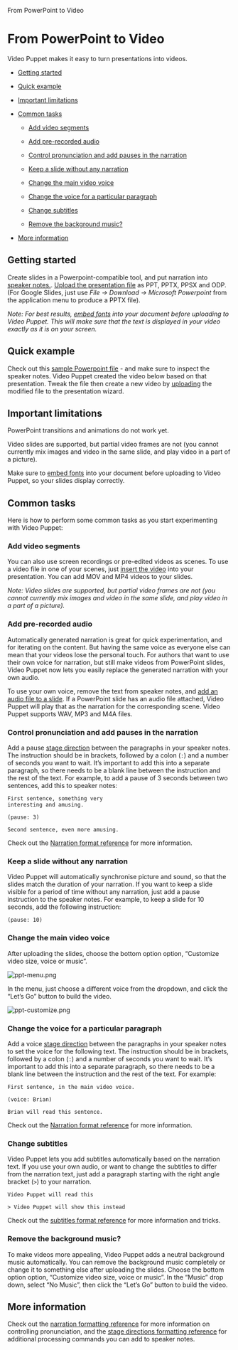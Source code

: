 From PowerPoint to Video

# From PowerPoint to Video

Video Puppet makes it easy to turn presentations into videos.

- [Getting started](https://www.videopuppet.com/docs/powerpoint/#getting-started)

- [Quick example](https://www.videopuppet.com/docs/powerpoint/#quick-example)

- [Important limitations](https://www.videopuppet.com/docs/powerpoint/#important-limitations)

- [Common tasks](https://www.videopuppet.com/docs/powerpoint/#common-tasks)

    - [Add video segments](https://www.videopuppet.com/docs/powerpoint/#add-video-segments)

    - [Add pre-recorded audio](https://www.videopuppet.com/docs/powerpoint/#add-pre-recorded-audio)

    - [Control pronunciation and add pauses in the narration](https://www.videopuppet.com/docs/powerpoint/#control-pronunciation-and-add-pauses-in-the-narration)

    - [Keep a slide without any narration](https://www.videopuppet.com/docs/powerpoint/#keep-a-slide-without-any-narration)

    - [Change the main video voice](https://www.videopuppet.com/docs/powerpoint/#change-the-main-video-voice)

    - [Change the voice for a particular paragraph](https://www.videopuppet.com/docs/powerpoint/#change-the-voice-for-a-particular-paragraph)

    - [Change subtitles](https://www.videopuppet.com/docs/powerpoint/#change-subtitles)

    - [Remove the background music?](https://www.videopuppet.com/docs/powerpoint/#remove-the-background-music)

- [More information](https://www.videopuppet.com/docs/powerpoint/#more-information)

## Getting started

Create slides in a Powerpoint-compatible tool, and put narration into [speaker notes.](https://support.office.com/en-us/article/add-speaker-notes-to-your-slides-26985155-35f5-45ba-812b-e1bd3c48928e). [Upload the presentation file](https://www.videopuppet.com/app/presentation/) as PPT, PPTX, PPSX and ODP. (For Google Slides, just use *File -> Download -> Microsoft Powerpoint* from the application menu to produce a PPTX file).

*Note: For best results, [embed fonts](https://support.office.com/en-us/article/embed-fonts-in-word-or-powerpoint-cb3982aa-ea76-4323-b008-86670f222dbc#OfficeVersion=Windows) into your document before uploading to Video Puppet. This will make sure that the text is displayed in your video exactly as it is on your screen.*

## Quick example

Check out this [sample Powerpoint file](https://www.videopuppet.com/assets/examples/demo.ppt) - and make sure to inspect the speaker notes. Video Puppet created the video below based on that presentation. Tweak the file then create a new video by [uploading](https://www.videopuppet.com/app/presentation/) the modified file to the presentation wizard.

## Important limitations

PowerPoint transitions and animations do not work yet.

Video slides are supported, but partial video frames are not (you cannot currently mix images and video in the same slide, and play video in a part of a picture).

Make sure to [embed fonts](https://support.office.com/en-us/article/embed-fonts-in-word-or-powerpoint-cb3982aa-ea76-4323-b008-86670f222dbc#OfficeVersion=Windows) into your document before uploading to Video Puppet, so your slides display correctly.

## Common tasks

Here is how to perform some common tasks as you start experimenting with Video Puppet:

### Add video segments

You can also use screen recordings or pre-edited videos as scenes. To use a video file in one of your scenes, just [insert the video](https://support.office.com/en-us/article/insert-and-play-a-video-file-from-your-computer-f3fcbd3e-5f86-4320-8aea-31bff480ed02) into your presentation. You can add MOV and MP4 videos to your slides.

*Note: Video slides are supported, but partial video frames are not (you cannot currently mix images and video in the same slide, and play video in a part of a picture).*

### Add pre-recorded audio

Automatically generated narration is great for quick experimentation, and for iterating on the content. But having the same voice as everyone else can mean that your videos lose the personal touch. For authors that want to use their own voice for narration, but still make videos from PowerPoint slides, Video Puppet now lets you easily replace the generated narration with your own audio.

To use your own voice, remove the text from speaker notes, and [add an audio file to a slide](https://support.office.com/en-us/article/video-add-and-record-audio-eeac1757-5f20-4379-95f2-0d0cd151d5b8). If a PowerPoint slide has an audio file attached, Video Puppet will play that as the narration for the corresponding scene. Video Puppet supports WAV, MP3 and M4A files.

### Control pronunciation and add pauses in the narration

Add a pause [stage direction](https://www.videopuppet.com/docs/format/#stage-directions) between the paragraphs in your speaker notes. The instruction should be in brackets, followed by a colon (`:`) and a number of seconds you want to wait. It’s important to add this into a separate paragraph, so there needs to be a blank line between the instruction and the rest of the text. For example, to add a pause of 3 seconds between two sentences, add this to speaker notes:

	First sentence, something very
	interesting and amusing.

	(pause: 3)

	Second sentence, even more amusing.

Check out the [Narration format reference](https://www.videopuppet.com/docs/format/#narration) for more information.

### Keep a slide without any narration

Video Puppet will automatically synchronise picture and sound, so that the slides match the duration of your narration. If you want to keep a slide visible for a period of time without any narration, just add a pause instruction to the speaker notes. For example, to keep a slide for 10 seconds, add the following instruction:

	(pause: 10)

### Change the main video voice

After uploading the slides, choose the bottom option option, “Customize video size, voice or music”.

![ppt-menu.png](../_resources/101e95bc74b0fb791bfb80cb1855bb66.png)

In the menu, just choose a different voice from the dropdown, and click the “Let’s Go” button to build the video.

![ppt-customize.png](../_resources/e731a3bb07d8a79fe516c19ab62e313e.png)

### Change the voice for a particular paragraph

Add a voice [stage direction](https://www.videopuppet.com/docs/format/#stage-directions) between the paragraphs in your speaker notes to set the voice for the following text. The instruction should be in brackets, followed by a colon (`:`) and a number of seconds you want to wait. It’s important to add this into a separate paragraph, so there needs to be a blank line between the instruction and the rest of the text. For example:

	First sentence, in the main video voice.

	(voice: Brian)

	Brian will read this sentence.

Check out the [Narration format reference](https://www.videopuppet.com/docs/format/#narration) for more information.

### Change subtitles

Video Puppet lets you add subtitles automatically based on the narration text. If you use your own audio, or want to change the subtitles to differ from the narration text, just add a paragraph starting with the right angle bracket (`>`) to your narration.

	Video Puppet will read this

	> Video Puppet will show this instead

Check out the [subtitles format reference](https://www.videopuppet.com/docs/format/#subtitles-1) for more information and tricks.

### Remove the background music?

To make videos more appealing, Video Puppet adds a neutral background music automatically. You can remove the background music completely or change it to something else after uploading the slides. Choose the bottom option option, “Customize video size, voice or music”. In the “Music” drop down, select “No Music”, then click the “Let’s Go” button to build the video.

## More information

Check out the [narration formatting reference](https://www.videopuppet.com/docs/format/#narration) for more information on controlling pronunciation, and the [stage directions formatting reference](https://www.videopuppet.com/docs/format/#stage-directions) for additional processing commands you can add to speaker notes.
